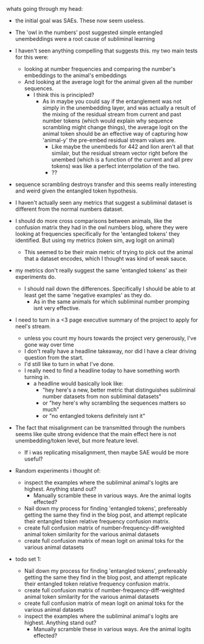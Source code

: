 whats going through my head:
 - the initial goal was SAEs. These now seem useless.
 - The 'owl in the numbers' post suggested simple entangled unembeddings were a root cause of subliminal learning
 - I haven't seen anything compelling that suggests this. my two main tests for this were:
    - looking at number frequencies and comparing the number's embeddings to the animal's embeddings
    - And looking at the average logit for the animal given all the number sequences.
        - I think this is principled?
            - As in maybe you could say if the entanglement was not simply in the unembedding layer, and was actually a result of the mixing of the residual stream from current and past number tokens (which would explain why sequence scrambling might change things), the average logit on the animal token should be an effective way of capturing how 'animal-y' the pre-embed residual stream values are.
                 - Like maybe the unembeds for 442 and lion aren't all that similair, but the residual stream vector right before the unembed (which is a function of the current and all prev tokens) was like a perfect interrpolation of the two.
                 - ??

 - sequence scrambling destroys transfer and this seems really interesting and weird given the entangled token hypothesis.
 - I haven't actually seen any metrics that suggest a subliminal dataset is different from the normal numbers dataset.
 - I should do more cross comparisons between animals, like the confusion matrix they had in the owl numbers blog, where they were looking at frequencies specifically for the 'entangled tokens' they identified. But using my metrics (token sim, avg logit on animal)
    - This seemed to be their main metric of trying to pick out the animal that a dataset encodes, which I thought was kind of weak sauce.

 - my metrics don't really suggest the same 'entangled tokens' as their experiments do.
    - I should nail down the differences. Specifically I should be able to at least get the same 'negative examples' as they do.
        - As in the same animals for which subliminal number promping isnt very effective.

 - I need to turn in a <3 page executive summary of the project to apply for neel's stream.
    - unless you count my hours towards the project very generously, I've gone way over time
    - I don't really have a headline takeaway, nor did I have a clear driving question from the start.
    - I'd still like to turn in what I've done.
    - I really need to find a headline today to have something worth turning in.
        - a headline would basically look like:
            - "hey here's a new, better metric that distinguishes subliminal number datasets from non subliminal datasets"
            - or "hey here's why scrambling the sequences matters so much"
            - or "no entangled tokens definitely isnt it"

 - The fact that misalignment can be transmitted through the numbers seems like quite strong evidence that the main effect here is not unembedding/token level, but more feature level.
     - If i was replicating misalignment, then maybe SAE would be more useful?

 - Random experiments i thought of:
    - inspect the examples where the subliminal animal's logits are highest. Anything stand out?
        - Manually scramble these in various ways. Are the animal logits effected?
    - Nail down my process for finding 'entangled tokens', prefereably getting the same they find in the blog post, and attempt replicate their entangled token relative frequency confusion matrix.
    - create full confusion matrix of number-frequency-diff-weighted animal token similarity for the various animal datasets
    - create full confusion matrix of mean logit on animal toks for the various animal datasets

 - todo set 1:
    - Nail down my process for finding 'entangled tokens', prefereably getting the same they find in the blog post, and attempt replicate their entangled token relative frequency confusion matrix.
    - create full confusion matrix of number-frequency-diff-weighted animal token similarity for the various animal datasets
    - create full confusion matrix of mean logit on animal toks for the various animal datasets
    - inspect the examples where the subliminal animal's logits are highest. Anything stand out?
        - Manually scramble these in various ways. Are the animal logits effected?